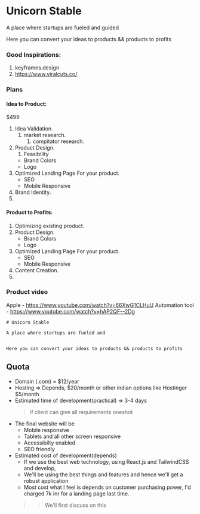 # Unicorn Stable

A place where startups are fueled and guided

Here you can convert your ideas to products && products to profits


### Good Inspirations:

1. keyframes.design
2. https://www.viralcuts.co/


### Plans 

#### Idea to Product:
$499
1. Idea Validation.
   1. market research.
      1. compitator research.
2. Product Design.
   1. Feasibility
   * Brand Colors
   * Logo
3. Optimized Landing Page For your product.
   * SEO
   * Mobile Responsive
4. Brand Identity.
5. 

#### Product to Profits:

1. Optimizing existing product.
2. Product Design.
   * Brand Colors
   * Logo
3. Optimized Landing Page For your product.
   * SEO
   * Mobile Responsive
4. Content Creation.
5. 


### Product video

Apple - https://www.youtube.com/watch?v=66XwG1CLHuU
Automation tool - https://www.youtube.com/watch?v=hAP2QF--2Dg



```
# Unicorn Stable

A place where startups are fueled and 


Here you can convert your ideas to products && products to profits
```

## Quota

- Domain (.com) = $12/year
- Hosting => Depends, $20/month or other indian options like Hostinger $5/month
- Estimated time of development(practical) => 3-4 days 
  > if client can give all requirements oneshot
- The final website will be 
	- Mobile responsive
	- Tablets and all other screen responsive
	- Accessibilty enabled
	- SEO friendly
- Estimated cost of development(depends)
	- If we use the best web technology, using React.js and TailwindCSS and develop,
	- We'll be using the best things and features and hence we'll get a robust application
	- Most cost what I feel is depends on customer purchasing power, I'd charged 7k inr for a landing page last time.
	>> We'll first discuss on this

